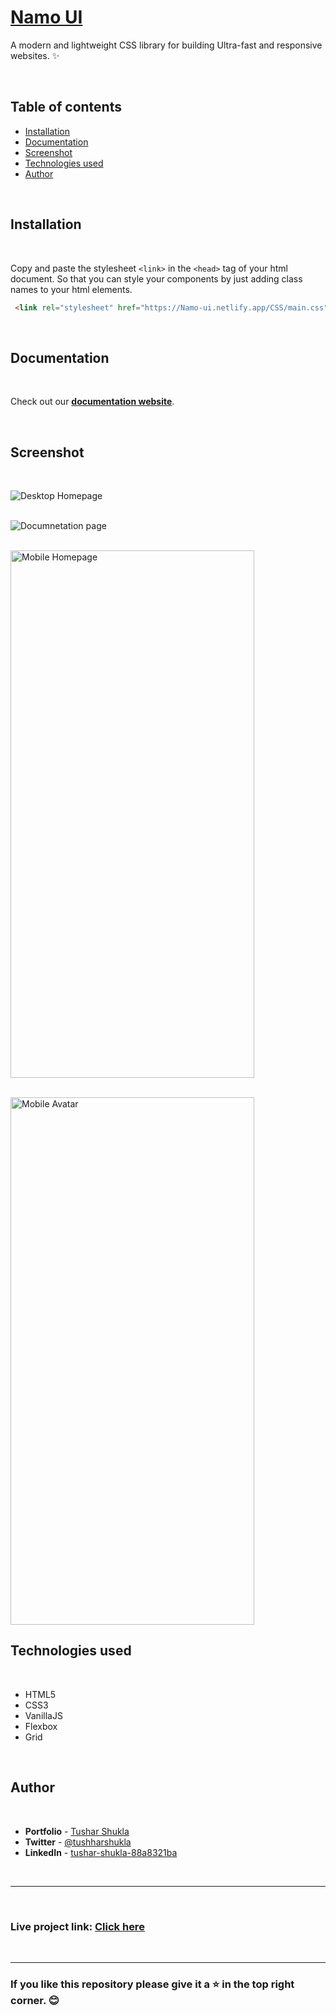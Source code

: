 # [Namo UI](https://Namo-ui.netlify.app)

A modern and lightweight CSS library
for building Ultra-fast and responsive websites. ✨

<br/>

## **Table of contents**

- [Installation](#installation)
- [Documentation](#documentation)
- [Screenshot](#screenshot)
- [Technologies used](#technologies-used)
- [Author](#author)

<br/>

## **Installation**

<br/>

Copy and paste the stylesheet `<link>` in the `<head>` tag of your html document. So that you can style your components by just adding class names to your html elements.

```html
 <link rel="stylesheet" href="https://Namo-ui.netlify.app/CSS/main.css">
```

<br/>

## **Documentation**

<br/>

Check out our **[documentation website](https://Namo-ui.netlify.app/docsite.html)**.

<br/>

## **Screenshot**

<br/>

![Desktop Homepage](/preview/homepage.png 'Desktop Homepage') <br/> <br/>

![Documnetation page](/preview/docsite.png 'Docsite') <br/> <br/>

<img src="./preview/mobie-homepage.png" alt="Mobile Homepage"	title="Mobile Homepage" width="390" height="844"/> <br/> <br/>

<img src="./preview/mobile-docsite.png" alt="Mobile Avatar"	title="Mobile Avatar" width="390" height="844" />

<br/>

## **Technologies used**

<br/>

- HTML5
- CSS3
- VanillaJS
- Flexbox
- Grid

<br/>

## **Author**

<br/>

- **Portfolio** - [Tushar Shukla](https://tushareshukla.netlify.app)
- **Twitter** - [@tushharshukla](https://twitter.com/tushharshukla)
- **LinkedIn** - [tushar-shukla-88a8321ba](https://www.linkedin.com/in/tushar-shukla-88a8321ba/)

<br/>
<hr/>
<br/>

### **Live project link:**  [Click here](https://Namo-ui.netlify.app)

<br/>
<hr/>

### If you like this repository please give it a ⭐ in the top right corner. 😊

